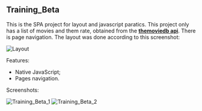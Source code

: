 ## Training_Beta

This is the SPA project for layout and javascript paratics.
This project only has a list of movies and them rate, obtained from the __[themoviedb api](https://www.themoviedb.org/documentation/api)__. There is page navigation.
The layout was done according to this screenshot:

![Layout](https://user-images.githubusercontent.com/82032813/211028116-c3269601-e8bb-4eea-8de3-3b251ac19899.jpg)

Features:
* Native JavaScript;
* Pages navigation.

Screenshots:

![Training_Beta_1](https://user-images.githubusercontent.com/82032813/211028142-9bfee276-18cd-40e3-b4fe-bc5cda2a7b2a.png)
![Training_Beta_2](https://user-images.githubusercontent.com/82032813/211028136-df73935d-8e49-4466-a08c-41b6e4de41b3.png)
